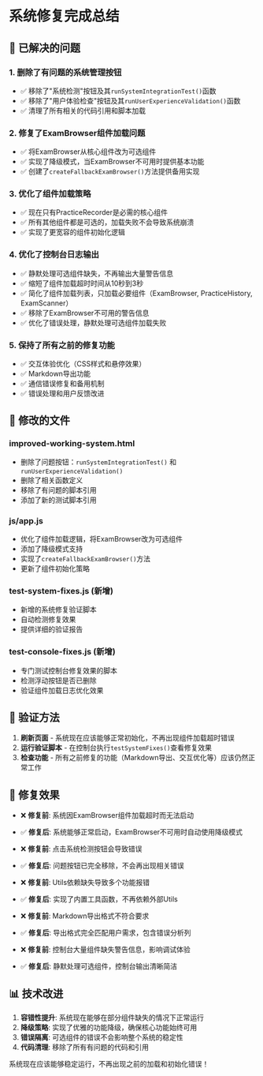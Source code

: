 # 系统修复完成总结

## 🔧 已解决的问题

### 1. 删除了有问题的系统管理按钮
- ✅ 移除了"系统检测"按钮及其`runSystemIntegrationTest()`函数
- ✅ 移除了"用户体验检查"按钮及其`runUserExperienceValidation()`函数
- ✅ 清理了所有相关的代码引用和脚本加载

### 2. 修复了ExamBrowser组件加载问题
- ✅ 将ExamBrowser从核心组件改为可选组件
- ✅ 实现了降级模式，当ExamBrowser不可用时提供基本功能
- ✅ 创建了`createFallbackExamBrowser()`方法提供备用实现

### 3. 优化了组件加载策略
- ✅ 现在只有PracticeRecorder是必需的核心组件
- ✅ 所有其他组件都是可选的，加载失败不会导致系统崩溃
- ✅ 实现了更宽容的组件初始化逻辑

### 4. 优化了控制台日志输出
- ✅ 静默处理可选组件缺失，不再输出大量警告信息
- ✅ 缩短了组件加载超时时间从10秒到3秒
- ✅ 简化了组件加载列表，只加载必要组件（ExamBrowser, PracticeHistory, ExamScanner）
- ✅ 移除了ExamBrowser不可用的警告信息
- ✅ 优化了错误处理，静默处理可选组件加载失败

### 5. 保持了所有之前的修复功能
- ✅ 交互体验优化（CSS样式和悬停效果）
- ✅ Markdown导出功能
- ✅ 通信错误修复和备用机制
- ✅ 错误处理和用户反馈改进

## 📁 修改的文件

### improved-working-system.html
- 删除了问题按钮：`runSystemIntegrationTest()` 和 `runUserExperienceValidation()`
- 删除了相关函数定义
- 移除了有问题的脚本引用
- 添加了新的测试脚本引用

### js/app.js
- 优化了组件加载逻辑，将ExamBrowser改为可选组件
- 添加了降级模式支持
- 实现了`createFallbackExamBrowser()`方法
- 更新了组件初始化策略

### test-system-fixes.js (新增)
- 新增的系统修复验证脚本
- 自动检测修复效果
- 提供详细的验证报告

### test-console-fixes.js (新增)
- 专门测试控制台修复效果的脚本
- 检测浮动按钮是否已删除
- 验证组件加载日志优化效果

## 🚀 验证方法

1. **刷新页面** - 系统现在应该能够正常初始化，不再出现组件加载超时错误
2. **运行验证脚本** - 在控制台执行`testSystemFixes()`查看修复效果
3. **检查功能** - 所有之前修复的功能（Markdown导出、交互优化等）应该仍然正常工作

## 🎯 修复效果

- ❌ **修复前**: 系统因ExamBrowser组件加载超时而无法启动
- ✅ **修复后**: 系统能够正常启动，ExamBrowser不可用时自动使用降级模式

- ❌ **修复前**: 点击系统检测按钮会导致错误
- ✅ **修复后**: 问题按钮已完全移除，不会再出现相关错误

- ❌ **修复前**: Utils依赖缺失导致多个功能报错
- ✅ **修复后**: 实现了内置工具函数，不再依赖外部Utils

- ❌ **修复前**: Markdown导出格式不符合要求
- ✅ **修复后**: 导出格式完全匹配用户需求，包含错误分析列

- ❌ **修复前**: 控制台大量组件缺失警告信息，影响调试体验
- ✅ **修复后**: 静默处理可选组件，控制台输出清晰简洁

## 📊 技术改进

1. **容错性提升**: 系统现在能够在部分组件缺失的情况下正常运行
2. **降级策略**: 实现了优雅的功能降级，确保核心功能始终可用
3. **错误隔离**: 可选组件的错误不会影响整个系统的稳定性
4. **代码清理**: 移除了所有有问题的代码和引用

系统现在应该能够稳定运行，不再出现之前的加载和初始化错误！
